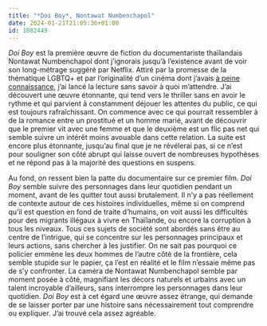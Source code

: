 ```yaml
---
title: "*Doi Boy*, Nontawat Numbenchapol"
date: 2024-01-21T21:05:36+01:00
id: 1082449 
---
```


*Doi Boy* est la première œuvre de fiction du documentariste thaïlandais Nontawat Numbenchapol dont j’ignorais jusqu’à l’existence avant de voir son long-métrage suggéré par Netflix. Attiré par la promesse de la thématique LGBTQ+ et par l’originalité d’un cinéma dont j’avais [à peine connaissance](https://voiretmanger.fr/oncle-boonmee-weerasethakul/), j’ai lancé la lecture sans savoir à quoi m’attendre. J’ai découvert une œuvre étonnante, qui tend vers le thriller sans en avoir le rythme et qui parvient à constamment déjouer les attentes du public, ce qui est toujours rafraîchissant. On commence avec ce qui pourrait ressembler à de la romance entre un prostitué et un homme marié, avant de découvrir que le premier vit avec une femme et que le deuxième est un flic pas net qui semble suivre un intérêt moins avouable dans cette relation. La suite est encore plus étonnante, jusqu’au final que je ne révélerai pas, si ce n’est pour souligner son côté abrupt qui laisse ouvert de nombreuses hypothèses et ne répond pas à la majorité des questions en suspens. 

Au fond, on ressent bien la patte du documentaire sur ce premier film. *Doi Boy* semble suivre des personnages dans leur quotidien pendant un moment, avant de les quitter tout aussi brutalement. Il n’y a pas réellement de contexte autour de ces histoires individuelles, même si on comprend qu’il est question en fond de traite d’humains, on voit aussi les difficultés pour des migrants illégaux à vivre en Thaïlande, ou encore la corruption à tous les niveaux. Tous ces sujets de société sont abordés sans être au centre de l’intrigue, qui se concentre sur les personnages principaux et leurs actions, sans chercher à les justifier. On ne sait pas pourquoi ce policier emmène les deux hommes de l’autre côté de la frontière, cela semble stupide sur le papier, ça l’est en réalité et le film n’essaie même pas de s’y confronter. La caméra de Nontawat Numbenchapol semble par moment posée à côté, magnifiant les décors naturels et urbains avec un talent incroyable d’ailleurs, sans interrompre les personnages dans leur quotidien. *Doi Boy* est à cet égard une œuvre assez étrange, qui demande de se laisser porter par une histoire sans nécessairement tout comprendre ou expliquer. J’ai trouvé cela assez agréable. 